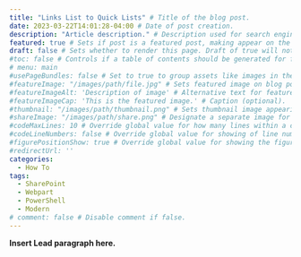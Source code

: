 ```yaml
---
title: "Links List to Quick Lists" # Title of the blog post.
date: 2023-03-22T14:01:28-04:00 # Date of post creation.
description: "Article description." # Description used for search engine.
featured: true # Sets if post is a featured post, making appear on the home page side bar.
draft: false # Sets whether to render this page. Draft of true will not be rendered.
#toc: false # Controls if a table of contents should be generated for first-level links automatically.
# menu: main
#usePageBundles: false # Set to true to group assets like images in the same folder as this post.
#featureImage: "/images/path/file.jpg" # Sets featured image on blog post.
#featureImageAlt: 'Description of image' # Alternative text for featured image.
#featureImageCap: 'This is the featured image.' # Caption (optional).
#thumbnail: "/images/path/thumbnail.png" # Sets thumbnail image appearing inside card on homepage.
#shareImage: "/images/path/share.png" # Designate a separate image for social media sharing.
#codeMaxLines: 10 # Override global value for how many lines within a code block before auto-collapsing.
#codeLineNumbers: false # Override global value for showing of line numbers within code block.
#figurePositionShow: true # Override global value for showing the figure label.
#redirectUrl: ''
categories:
  - How To
tags:
  - SharePoint
  - Webpart
  - PowerShell
  - Modern
# comment: false # Disable comment if false.
---
```


**Insert Lead paragraph here.**
